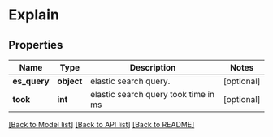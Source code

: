 # Explain

## Properties
Name | Type | Description | Notes
------------ | ------------- | ------------- | -------------
**es_query** | **object** | elastic search query. | [optional] 
**took** | **int** | elastic search query took time in ms | [optional] 

[[Back to Model list]](../README.md#documentation-for-models) [[Back to API list]](../README.md#documentation-for-api-endpoints) [[Back to README]](../README.md)


